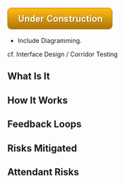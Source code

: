 ![Under Construction](images/state/uc.png)

- Include Diagramming.

cf.  Interface Design / Corridor Testing


## What Is It




## How It Works




## Feedback Loops


## Risks Mitigated




## Attendant Risks